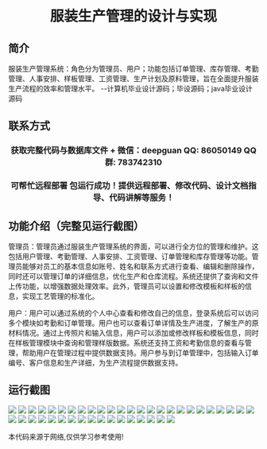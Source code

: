 <p><h1 align="center">服装生产管理的设计与实现</h1></p>

## 简介
服装生产管理系统：角色分为管理员、用户；功能包括订单管理、库存管理、考勤管理、人事安排、样板管理、工资管理、生产计划及原料管理，旨在全面提升服装生产流程的效率和管理水平。    --计算机毕业设计源码；毕设源码；java毕业设计源码


## 联系方式
<p><h3 align="center">获取完整代码与数据库文件 + 微信：deepguan QQ: 86050149 QQ群: 783742310</h3></p>
<p><h3 align="center">可帮忙远程部署 包运行成功！提供远程部署、修改代码、设计文档指导、代码讲解等服务！</h3></p>

## 功能介绍（完整见运行截图）
管理员：管理员通过服装生产管理系统的界面，可以进行全方位的管理和维护。这包括用户管理、考勤管理、人事安排、工资管理、订单管理和库存管理等功能。管理员能够对员工的基本信息如账号、姓名和联系方式进行查看、编辑和删除操作，同时还可以管理订单的详细信息，优化生产和仓库流程。系统还提供了查询和文件上传功能，以增强数据处理效率。此外，管理员可以设置和修改模板和样板的信息，实现工艺管理的标准化。

用户：用户可以通过系统的个人中心查看和修改自己的信息，登录系统后可以访问多个模块如考勤和订单管理。用户也可以查看订单详情及生产进度，了解生产的原材料情况。通过上传照片和输入信息，用户可以添加或修改样板和模板信息，同时在样板管理模块中查询和管理样版数据。系统还支持工资和考勤信息的查看与管理，帮助用户在管理过程中提供数据支持。用户参与到订单管理中，包括输入订单编号、客户信息和生产详细，为生产流程提供数据支持。


## 运行截图
![](img/001.jpg)
![](img/002.jpg)
![](img/003.jpg)
![](img/004.jpg)
![](img/005.jpg)
![](img/006.jpg)
![](img/007.jpg)
![](img/008.jpg)
![](img/009.jpg)
![](img/010.jpg)
![](img/011.jpg)
![](img/012.jpg)
![](img/013.jpg)
![](img/014.jpg)
![](img/015.jpg)
![](img/016.jpg)
![](img/017.jpg)
![](img/018.jpg)
![](img/019.jpg)
![](img/020.jpg)
![](img/021.jpg)
![](img/022.jpg)
![](img/023.jpg)
![](img/024.jpg)
![](img/025.jpg)
![](img/026.jpg)
![](img/027.jpg)
![](img/028.jpg)
![](img/029.jpg)
![](img/030.jpg)
![](img/031.jpg)
![](img/032.jpg)
![](img/033.jpg)
![](img/034.jpg)
![](img/035.jpg)
![](img/036.jpg)
![](img/037.jpg)
![](img/038.jpg)
![](img/039.jpg)
![](img/040.jpg)
![](img/041.jpg)
![](img/042.jpg)

<p>本代码来源于网络,仅供学习参考使用!</p>
